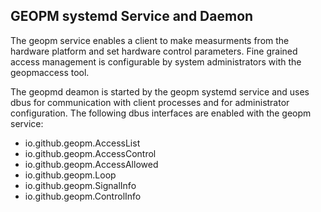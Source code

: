 GEOPM systemd Service and Daemon
--------------------------------

The geopm service enables a client to make measurments from the
hardware platform and set hardware control parameters.  Fine grained
access management is configurable by system administrators with the
geopmaccess tool.

The geopmd deamon is started by the geopm systemd service and uses
dbus for communication with client processes and for administrator
configuration.  The following dbus interfaces are enabled with the
geopm service:

- io.github.geopm.AccessList
- io.github.geopm.AccessControl
- io.github.geopm.AccessAllowed
- io.github.geopm.Loop
- io.github.geopm.SignalInfo
- io.github.geopm.ControlInfo
